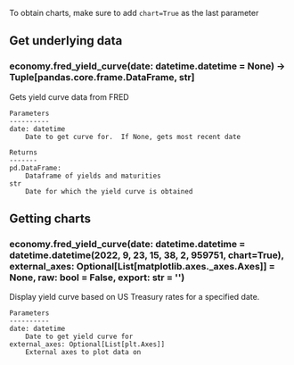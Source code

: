 To obtain charts, make sure to add `chart=True` as the last parameter

## Get underlying data 
### economy.fred_yield_curve(date: datetime.datetime = None) -> Tuple[pandas.core.frame.DataFrame, str]

Gets yield curve data from FRED

    Parameters
    ----------
    date: datetime
        Date to get curve for.  If None, gets most recent date

    Returns
    -------
    pd.DataFrame:
        Dataframe of yields and maturities
    str
        Date for which the yield curve is obtained

## Getting charts 
### economy.fred_yield_curve(date: datetime.datetime = datetime.datetime(2022, 9, 23, 15, 38, 2, 959751, chart=True), external_axes: Optional[List[matplotlib.axes._axes.Axes]] = None, raw: bool = False, export: str = '')

Display yield curve based on US Treasury rates for a specified date.

    Parameters
    ----------
    date: datetime
        Date to get yield curve for
    external_axes: Optional[List[plt.Axes]]
        External axes to plot data on
